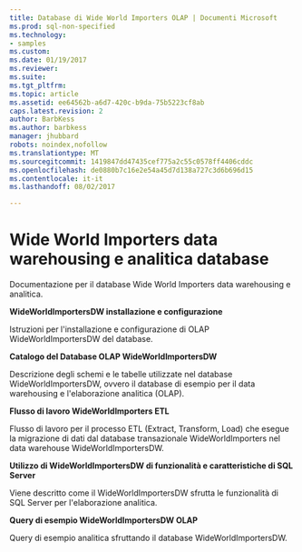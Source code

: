 ```yaml
---
title: Database di Wide World Importers OLAP | Documenti Microsoft
ms.prod: sql-non-specified
ms.technology:
- samples
ms.custom: 
ms.date: 01/19/2017
ms.reviewer: 
ms.suite: 
ms.tgt_pltfrm: 
ms.topic: article
ms.assetid: ee64562b-a6d7-420c-b9da-75b5223cf8ab
caps.latest.revision: 2
author: BarbKess
ms.author: barbkess
manager: jhubbard
robots: noindex,nofollow
ms.translationtype: MT
ms.sourcegitcommit: 1419847dd47435cef775a2c55c0578ff4406cddc
ms.openlocfilehash: de0880b7c16e2e54a45d7d138a727c3d6b696d15
ms.contentlocale: it-it
ms.lasthandoff: 08/02/2017

---
```

# <a name="wide-world-importers-data-warehousing-and-analytics-database"></a>Wide World Importers data warehousing e analitica database
Documentazione per il database Wide World Importers data warehousing e analitica.

**WideWorldImportersDW installazione e configurazione**

Istruzioni per l'installazione e configurazione di OLAP WideWorldImportersDW del database.

**Catalogo del Database OLAP WideWorldImportersDW**

Descrizione degli schemi e le tabelle utilizzate nel database WideWorldImportersDW, ovvero il database di esempio per il data warehousing e l'elaborazione analitica (OLAP).

**Flusso di lavoro WideWorldImporters ETL**

Flusso di lavoro per il processo ETL (Extract, Transform, Load) che esegue la migrazione di dati dal database transazionale WideWorldImporters nel data warehouse WideWorldImportersDW.

**Utilizzo di WideWorldImportersDW di funzionalità e caratteristiche di SQL Server**

Viene descritto come il WideWorldImportersDW sfrutta le funzionalità di SQL Server per l'elaborazione analitica.

**Query di esempio WideWorldImportersDW OLAP**

Query di esempio analitica sfruttando il database WideWorldImportersDW.
